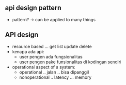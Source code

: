 ## api design pattern
- pattern? -> can be applied to many things


## API design
- resource based ... get list update delete
- kenapa ada api:
    - user pengen ada fungsionalitas
    - user pengen pake funsionalitas di kodingan sendiri
- operational aspect of a system:
    - operational .. jalan .. bisa dipanggil
    - nonoperational .. latency ... memory
